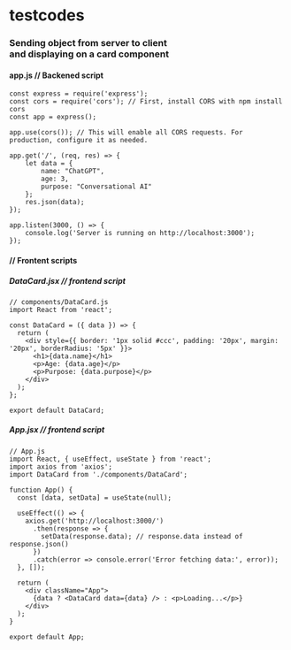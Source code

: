 # testcodes
<h3>Sending object from server to client<br>
and displaying on a card component</h3>
<h4>app.js // Backened script</h4>

```
const express = require('express');
const cors = require('cors'); // First, install CORS with npm install cors
const app = express();

app.use(cors()); // This will enable all CORS requests. For production, configure it as needed.

app.get('/', (req, res) => {
    let data = {
        name: "ChatGPT",
        age: 3,
        purpose: "Conversational AI"
    };
    res.json(data);
});

app.listen(3000, () => {
    console.log('Server is running on http://localhost:3000');
});
```
<h4>// Frontent scripts</h4>
<h5>DataCard.jsx // frontend script</h5>

```
// components/DataCard.js
import React from 'react';

const DataCard = ({ data }) => {
  return (
    <div style={{ border: '1px solid #ccc', padding: '20px', margin: '20px', borderRadius: '5px' }}>
      <h1>{data.name}</h1>
      <p>Age: {data.age}</p>
      <p>Purpose: {data.purpose}</p>
    </div>
  );
};

export default DataCard;
```

<h5>App.jsx // frontend script</h5>

```
// App.js
import React, { useEffect, useState } from 'react';
import axios from 'axios';
import DataCard from './components/DataCard';

function App() {
  const [data, setData] = useState(null);

  useEffect(() => {
    axios.get('http://localhost:3000/')
      .then(response => {
        setData(response.data); // response.data instead of response.json()
      })
      .catch(error => console.error('Error fetching data:', error));
  }, []);

  return (
    <div className="App">
      {data ? <DataCard data={data} /> : <p>Loading...</p>}
    </div>
  );
}

export default App;


```